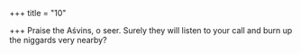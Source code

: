 +++
title = "10"

+++
Praise the Aśvins, o seer. Surely they will listen to your call
and burn up the niggards very nearby?